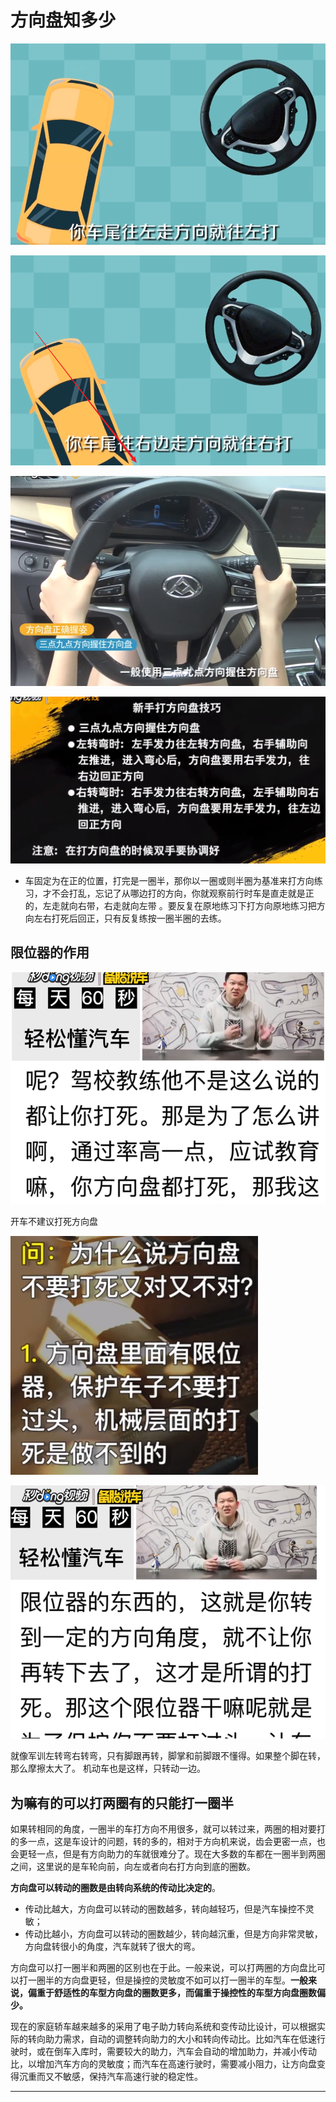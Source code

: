 # 方向盘知多少

![1543061852821.png](image/1543061852821.png)

![1543061868010.png](image/1543061868010.png)

![1543062118332.png](image/1543062118332.png)

![1543062167455.png](image/1543062167455.png)

* 车固定为在正的位置，打完是一圈半，那你以一圈或则半圈为基准来打方向练习，才不会打乱，忘记了从哪边打的方向，你就观察前行时车是直走就是正的，左走就向右带，右走就向左带 。要反复在原地练习下打方向原地练习把方向左右打死后回正，只有反复练按一圈半圈的去练。

## 限位器的作用

![1543062487875.png](image/1543062487875.png)

开车不建议打死方向盘

![1543062617327.png](image/1543062617327.png)

![1543062590152.png](image/1543062590152.png)

就像军训左转弯右转弯，只有脚跟再转，脚掌和前脚跟不懂得。如果整个脚在转，那么摩擦太大了。
机动车也是这样，只转动一边。

## 为嘛有的可以打两圈有的只能打一圈半

如果转相同的角度，一圈半的车打方向不用很多，就可以转过来，两圈的相对要打的多一点，这是车设计的问题，转的多的，相对于方向机来说，齿会更密一点，也会更轻一点，但是有方向助力的车就很难分了。现在大多数的车都在一圈半到两圈之间，这里说的是车轮向前，向左或者向右打方向到底的圈数。

**方向盘可以转动的圈数是由转向系统的传动比决定的**。
* 传动比越大，方向盘可以转动的圈数越多，转向越轻巧，但是汽车操控不灵敏；
* 传动比越小，方向盘可以转动的圈数越少，转向越沉重，但是方向非常灵敏，方向盘转很小的角度，汽车就转了很大的弯。

方向盘可以打一圈半和两圈的区别也在于此。一般来说，可以打两圈的方向盘比可以打一圈半的方向盘更轻，但是操控的灵敏度不如可以打一圈半的车型。**一般来说，偏重于舒适性的车型方向盘的圈数更多，而偏重于操控性的车型方向盘圈数偏少。**

现在的家庭轿车越来越多的采用了电子助力转向系统和变传动比设计，可以根据实际的转向助力需求，自动的调整转向助力的大小和转向传动比。比如汽车在低速行驶时，或在倒车入库时，需要较大的助力，汽车会自动的增加助力，并减小传动比，以增加汽车方向的灵敏度；而汽车在高速行驶时，需要减小阻力，让方向盘变得沉重而又不敏感，保持汽车高速行驶的稳定性。

---
